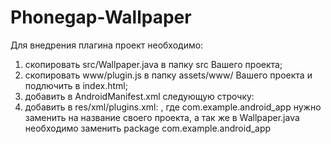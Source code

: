 Phonegap-Wallpaper
==================
Для внедрения плагина проект необходимо:
1) скопировать src/Wallpaper.java в папку src Вашего проекта;
2) скопировать www/plugin.js в папку assets/www/ Вашего проекта и подлючить в index.html;
3) добавить в AndroidManifest.xml следующую строчку:
    <uses-permission android:name="android.permission.SET_WALLPAPER" />
4) добавить в res/xml/plugins.xml:
    <plugin name="Wallpaper" value="com.example.android_app.Wallpaper"/> ,
   где com.example.android_app нужно заменить на название своего проекта, а так же в Wallpaper.java необходимо заменить package com.example.android_app
